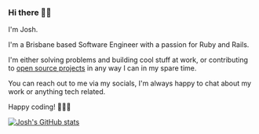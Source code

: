 ### Hi there 👋🏽

I'm Josh.

I'm a Brisbane based Software Engineer with a passion for Ruby and Rails.

I'm either solving problems and building cool stuff at work, or contributing to [open source projects](https://github.com/users/joshuay03/projects/1/views/1) in any way I can in my spare time.

You can reach out to me via my socials, I'm always happy to chat about my work or anything tech related.

Happy coding! 👨🏽‍💻

[![Josh's GitHub stats](https://github-readme-stats.vercel.app/api?username=joshuay03&show=reviews,prs_merged,prs_merged_percentage&hide_rank=true&show_icons=true&theme=calm)](https://github.com/joshuay03/github-readme-stats)
